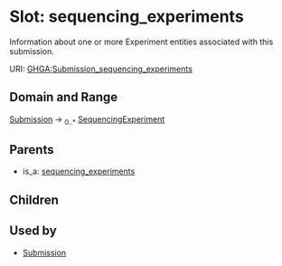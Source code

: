 
# Slot: sequencing_experiments


Information about one or more Experiment entities associated with this submission.

URI: [GHGA:Submission_sequencing_experiments](https://w3id.org/GHGA/Submission_sequencing_experiments)


## Domain and Range

[Submission](Submission.md) &#8594;  <sub>0..\*</sub> [SequencingExperiment](SequencingExperiment.md)

## Parents

 *  is_a: [sequencing_experiments](sequencing_experiments.md)

## Children


## Used by

 * [Submission](Submission.md)

